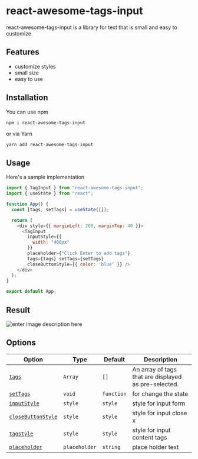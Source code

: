 
# react-awesome-tags-input

react-awesome-tags-input is a library for text that is small and easy to customize
## Features
- customize styles
- small size
- easy to use




## Installation
You can use npm

```
npm i react-awesome-tags-input
```

or via Yarn

```js
yarn add react-awesome-tags-input
```


## Usage
    
Here's a sample implementation 


```javascript
import { TagInput } from "react-awesome-tags-input";
import { useState } from "react";

function App() {
  const [tags, setTags] = useState([]);

  return (
    <div style={{ marginLeft: 200, marginTop: 40 }}>
      <TagInput
        inputStyle={{
          width: "400px"
        }}
        placeholder={"Click Enter to add tags"}
        tags={tags} setTags={setTags}
        closeButtonStyle={{ color: 'blue' }} />
    </div>
  );
}

export default App;
 ```

## Result
![enter image description here](https://i.ibb.co/SR2Y16G/Screen-Shot-2023-04-09-at-01-20-20.png)

<a name="Options"></a>
## Options

Option | Type | Default | Description
--- | --- | --- | ---
|[`tags`](#tags) | `Array` | `[]` | An array of tags that are displayed as pre-selected.|
|[`setTags`](#setTags) | `void` | `function` | for change the state
|[`inputStyle`](#inputStyle) | `style` | `style` | style for input form
|[`closeButtonStyle`](#closeButtonStyle) | `style` | `style` | style for input close x
|[`tagstyle`](#tagstyle) | `style` | `style` | style for input content tags
|[`placeholder`](#placeholder) | `placeholder` | `string` | place holder text



